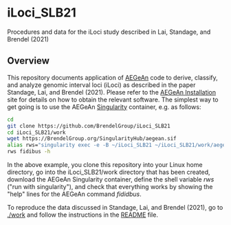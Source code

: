 # iLoci_SLB21
Procedures and data for the iLoci study described in Lai, Standage, and
Brendel (2021)


## Overview

This repository documents application of
[AEGeAn](https://github.com/BrendelGroup/AEGeAn) code to derive, classify, and
analyze genomic interval loci (iLoci) as described in the paper
Standage, Lai, and Brendel (2021).
Please refer to the
[AEGeAn Installation](https://github.com/BrendelGroup/AEGeAn/blob/master/INSTALL.md)
site for details on how to obtain the relevant software.
The simplest way to get going is to use the AEGeAn
[Singularity](https://sylabs.io/docs/) container, e.g. as follows:

```bash
cd
git clone https://github.com/BrendelGroup/iLoci_SLB21
cd iLoci_SLB21/work
wget https://BrendelGroup.org/SingularityHub/aegean.sif
alias rws="singularity exec -e -B ~/iLoci_SLB21 ~/iLoci_SLB21/work/aegean.simg"
rws fidibus -h
```

In the above example, you clone this repository into your Linux home directory,
go into the iLoci_SLB21/work directory that has been created, download the AEGeAn
Singularity container, define the shell variable _rws_ ("run with singularity"),
and check that everything works by showing the "help" lines for the AEGeAn
command _fididbus_.

To reproduce the data discussed in Standage, Lai, and Brendel (2021), go to
[./work](./work) and follow the instructions in the [README](./work/README.md)
file.
